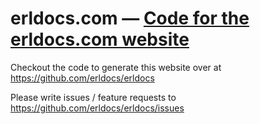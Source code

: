 # erldocs.com — [Code for the erldocs.com website](https://github.com/erldocs/erldocs.com)

Checkout the code to generate this website over at https://github.com/erldocs/erldocs

Please write issues / feature requests to https://github.com/erldocs/erldocs/issues
